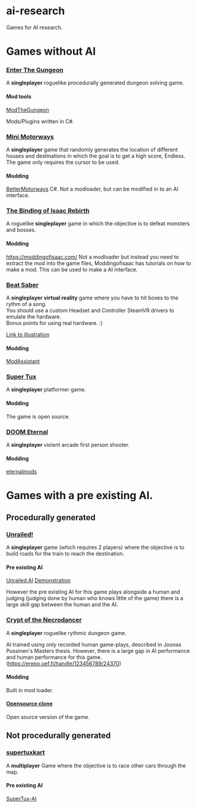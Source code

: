 # ai-research
Games for AI research.

# Games without AI

### [Enter The Gungeon](https://store.steampowered.com/app/311690/Enter_the_Gungeon/)

A **singleplayer** roguelike procedurally generated dungeon solving game.

#### Mod tools
[ModTheGungeon](https://modthegungeon.eu/)

Mods/Plugins written in C#.

### [Mini Motorways](https://store.steampowered.com/app/1127500/Mini_Motorways/)

A **singleplayer** game that randomly generates the location of different houses and destinations in which the goal is to get a high score, Endless.
The game only requires the cursor to be used.

#### Modding 
[BetterMotorways](https://github.com/matias-kovero/BetterMotorways)
C#. Not a modloader, but can be modified in to an AI interface.

### [The Binding of Isaac Rebirth](https://store.steampowered.com/app/250900/The_Binding_of_Isaac_Rebirth/)

A roguelike **singleplayer** game in which the objective is to defeat monsters and bosses. 

#### Modding
https://moddingofisaac.com/
Not a modloader but instead you need to extract the mod into the game files, Moddingofisaac has tutorials on how to make a mod. This can be used to make a AI interface.

### [Beat Saber](https://store.steampowered.com/app/620980/Beat_Saber/)

A **singleplayer** **virtual reality** game where you have to hit boxes to the rythm of a song.\
You should use a custom Headset and Controller SteamVR drivers to emulate the hardware.\
Bonus points for using real hardware. :)

[Link to illustration](vrhardware.md)

#### Modding
[ModAssistant](https://github.com/Assistant/ModAssistant)

### [Super Tux](https://www.supertux.org/)

A **singleplayer** platformer game.

#### Modding
The game is open source.

### [DOOM Eternal](https://store.steampowered.com/app/782330/DOOM_Eternal/)

A **singleplayer** violent arcade first person shooter.

#### Modding

[eternalmods](https://wiki.eternalmods.com/)


# Games with a pre existing AI.

## Procedurally generated

### [Unrailed!](https://store.steampowered.com/app/1016920/Unrailed/)

A **singleplayer** game (which requires 2 players) where the objective is to build roads for the train to reach the destination.

#### Pre existing AI
[Unrailed AI](https://github.com/Flowtter/unrailed-ai)
[Demonstration](https://www.youtube.com/watch?v=Hu6cn4zaFlU)

However the pre existing AI for this game plays alongside a human and judging (judging done by human who knows little of the game) there is a large skill gap between the human and the AI. 

### [Crypt of the Necrodancer](https://store.steampowered.com/category/rogue_like_rogue_lite/)

A **singleplayer** roguelike rythmic dungeon game.

AI trained using only recorded human game-plays, described in Joonas Pussinen's Masters thesis. However, there is a large gap in AI performance and human performance for this game. (https://erepo.uef.fi/handle/123456789/24370)

#### Modding

Built in mod loader.

#### [Opensource clone](https://github.com/Zakru/opencrypt)
Open source version of the game.


## Not procedurally generated

### [supertuxkart](https://supertuxkart.net)

A **multiplayer** Game where the objective is to race other cars through the map.

#### Pre existing AI 

[SuperTux-AI](https://github.com/EZBUTD/SuperTux-AI)
